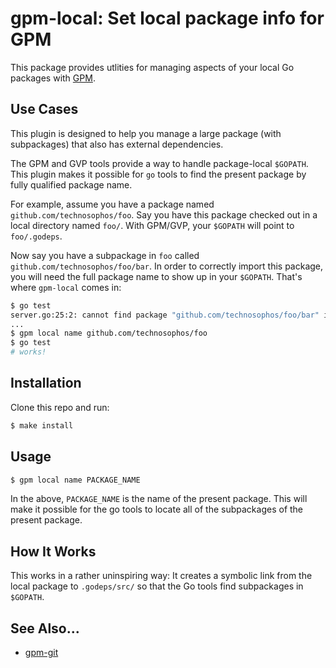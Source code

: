 # gpm-local: Set local package info for GPM

This package provides utlities for managing aspects of your local Go
packages with [GPM](https://github.com/pote/gpm).

## Use Cases

This plugin is designed to help you manage a large package (with
subpackages) that also has external dependencies.

The GPM and GVP tools provide a way to handle package-local `$GOPATH`.
This plugin makes it possible for `go` tools to find the present package
by fully qualified package name.

For example, assume you have a package named
`github.com/technosophos/foo`. Say you have this package checked out in
a local directory named `foo/`. With GPM/GVP, your `$GOPATH` will point
to `foo/.godeps`.

Now say you have a subpackage in `foo` called
`github.com/technosophos/foo/bar`. In order to correctly import this
package, you will need the full package name to show up in your
`$GOPATH`. That's where `gpm-local` comes in:

```bash
$ go test
server.go:25:2: cannot find package "github.com/technosophos/foo/bar" in any of:
...
$ gpm local name github.com/technosophos/foo
$ go test
# works!
```

## Installation

Clone this repo and run:

```bash
$ make install
```

## Usage

```bash
$ gpm local name PACKAGE_NAME
```

In the above, `PACKAGE_NAME` is the name of the present package. This
will make it possible for the go tools to locate all of the subpackages
of the present package.

## How It Works

This works in a rather uninspiring way: It creates a symbolic link from
the local package to `.godeps/src/` so that the Go tools find
subpackages in `$GOPATH`.

## See Also...

* [gpm-git](https://github.com/technosophos/gpm-git)
